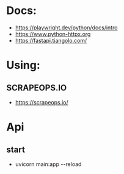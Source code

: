 # Docs:
- https://playwright.dev/python/docs/intro
- https://www.python-httpx.org
- https://fastapi.tiangolo.com/

# Using:
## SCRAPEOPS.IO
- https://scrapeops.io/

# Api
## start
- uvicorn main:app --reload